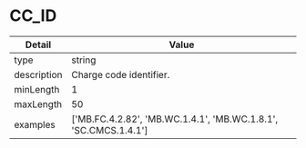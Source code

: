 # CC_ID
| Detail | Value |
| ------ | ----- |
| type | string |
| description | Charge code identifier. |
| minLength | 1 |
| maxLength | 50 |
| examples | ['MB.FC.4.2.82', 'MB.WC.1.4.1', 'MB.WC.1.8.1', 'SC.CMCS.1.4.1'] |

